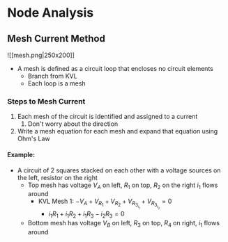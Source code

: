 # Node Analysis
## Mesh Current Method
![[mesh.png|250x200]]
* A mesh is defined as a circuit loop that encloses no circuit elements
	* Branch from KVL
	* Each loop is a mesh
### Steps to Mesh Current
1. Each mesh of the circuit is identified and assigned to a current
	1. Don't worry about the direction
2. Write a mesh equation for each mesh and expand that equation using Ohm's Law
#### Example:
* A circuit of 2 squares stacked on each other with a voltage sources on the left, resistor on the right
	* Top mesh has voltage $V_A$ on left, $R_1$ on top, $R_2$ on the right $i_1$ flows around
		* KVL Mesh 1: $-V_A+V_{R_1}+V_{R_2}+V_{R_{3_{i_1}}}+V_{R_{3_{i_2}}}=0$
			* $i_1R_1+i_1R_2+i_1R_3-i_2R_3=0$
	* Bottom mesh has voltage $V_B$ on left, $R_3$ on top, $R_4$ on right, $i_1$ flows around